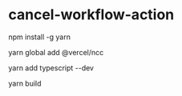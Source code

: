 # cancel-workflow-action


npm install -g yarn

yarn global add @vercel/ncc

yarn add typescript --dev

yarn build